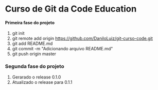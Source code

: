# Curso de Git da Code Education


#### Primeira fase do projeto

1. git init
2. git remote add origin https://github.com/DaniloLuiz/git-curso-code.git
3. git add README.md
4. git commit -m "Adicionando arquivo README.md"
5. git push origin master



### Segunda fase do projeto

1. Gerarado o release 0.1.0
2. Atualizado o release para 0.1.1

